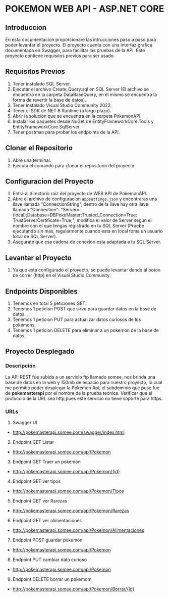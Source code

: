 # POKEMON WEB API - ASP.NET CORE

## Introduccion
En esta documentacion proporcionare las intrucciones paso a paso para poder levantar el proyecto. El proyecto cuenta con una interfaz grafica documentada en Swagger, para facilitar las pruebas de la API.
Este proyecto contiene requisitos previos para ser usado.

## Requisitos Previos
 1. Tener instalado SQL Server.
 2. Ejecutar el archivo Create_Query.sql en SQL Server (El archivo se encuentra en la carpeta DataBaseQuery, en el mismo se encuentra la forma de revertir la base de datos).
 3. Tener instalado Visual Studio Community 2022.
 4. Tener el SDK de NET 8 Runtime (a largo plazo). 
 5. Abrir la solucion que se encuentra en la carpeta PokemonAPI.
 6. Instalar los paquetes desde NuGet de EntityFrameworkCore.Tools y EntityFrameworkCore.SqlServer.
 7. Tener postman para probar los endpoints de la API.

## Clonar el Repositorio
 1. Abre una terminal.
 2. Ejecuta el comando para clonar el repositorio del proyecto.

## Configuracion del Proyecto
 1. Entra al directorio raiz del proyecto de WEB API de PokemonAPI.
 2. Abre el archivo de configuracion `appsettings.json` y encontraras una llave llamada "ConnectionString", dentro de la llave hay otra llave llamada "Connection": "Server=(local);Database=DBPokeMaster;Trusted_Connection=True; TrustServerCertificate=True;", modifica el valor de Server segun el nombre con el que tengas registrado en tu SQL Server (Pruebe ejecutando sin mas, regularmente cuando esta en local toma un usuario local de SQL Server).
 3. Asegurate que esa cadena de conexion esta adaptada a tu SQL Server.

## Levantar el Proyecto
 1. Ya que esta configurado el proyecto, se puede levantar dando al boton de correr (http) en el Visual Studio Community.

## Endpoints Disponibles
 1. Tenemos en total 5 peticiones GET.
 2. Tenemos 1 peticion POST que sirve para guardar datos en la base de datos.
 3. Tenemos 1 peticion PUT para actualizar datos curiosos de los pokemons.
 4. Tenemos 1 peticion DELETE para eliminar a un pokemon de la base de datos.

## Proyecto Desplegado

### Descripción
La API REST fue subida a un servicio ftp llamado somee, nos brinda una base de datos en la web y 150mb de espacio para nuestro proyecto, lo cual me permitió poder desplegar la Pokemon Api, el subdominio que puse fue de **pokemasterapi** por el nombre de la prueba tecnica. Verificar que el protocolo de la URL sea http,pues este servicio no tiene soporte para https. 

### URLs
 
 1. Swagger UI
 - http://pokemasterapi.somee.com/swagger/index.html
 2. Endpoint GET Listar
 - http://pokemasterapi.somee.com/api/Pokemon
 3. Endpoint GET Traer un pokemon
 - http://pokemasterapi.somee.com/api/Pokemon/{id}
 4. Endpoint GET ver tipos
 - http://pokemasterapi.somee.com/api/Pokemon/Tipos
 5. Endpoint GET ver Rarezas
 - http://pokemasterapi.somee.com/api/Pokemon/Rarezas
 6. Endpoint GET ver alimentaciones
 - http://pokemasterapi.somee.com/api/Pokemon/Alimentaciones
 7. Endpoint POST guardar pokemon
 - http://pokemasterapi.somee.com/api/Pokemon
 8. Endpoint PUT cambiar dato curioso
 - http://pokemasterapi.somee.com/api/Pokemon
 9. Endpoint DELETE borrar un pokemom
 - http://pokemasterapi.somee.com/api/Pokemon/Borrar/{id} 